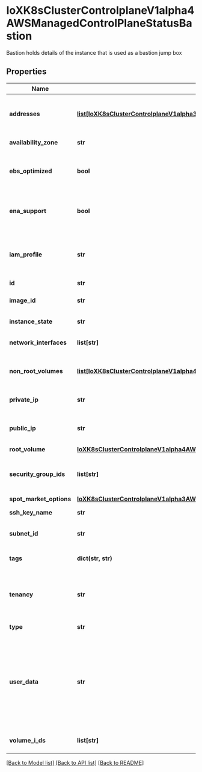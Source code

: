 # IoXK8sClusterControlplaneV1alpha4AWSManagedControlPlaneStatusBastion

Bastion holds details of the instance that is used as a bastion jump box
## Properties
Name | Type | Description | Notes
------------ | ------------- | ------------- | -------------
**addresses** | [**list[IoXK8sClusterControlplaneV1alpha3AWSManagedControlPlaneStatusBastionAddresses]**](IoXK8sClusterControlplaneV1alpha3AWSManagedControlPlaneStatusBastionAddresses.md) | Addresses contains the AWS instance associated addresses. | [optional] 
**availability_zone** | **str** | Availability zone of instance | [optional] 
**ebs_optimized** | **bool** | Indicates whether the instance is optimized for Amazon EBS I/O. | [optional] 
**ena_support** | **bool** | Specifies whether enhanced networking with ENA is enabled. | [optional] 
**iam_profile** | **str** | The name of the IAM instance profile associated with the instance, if applicable. | [optional] 
**id** | **str** |  | 
**image_id** | **str** | The ID of the AMI used to launch the instance. | [optional] 
**instance_state** | **str** | The current state of the instance. | [optional] 
**network_interfaces** | **list[str]** | Specifies ENIs attached to instance | [optional] 
**non_root_volumes** | [**list[IoXK8sClusterControlplaneV1alpha4AWSManagedControlPlaneStatusBastionNonRootVolumes]**](IoXK8sClusterControlplaneV1alpha4AWSManagedControlPlaneStatusBastionNonRootVolumes.md) | Configuration options for the non root storage volumes. | [optional] 
**private_ip** | **str** | The private IPv4 address assigned to the instance. | [optional] 
**public_ip** | **str** | The public IPv4 address assigned to the instance, if applicable. | [optional] 
**root_volume** | [**IoXK8sClusterControlplaneV1alpha4AWSManagedControlPlaneStatusBastionRootVolume**](IoXK8sClusterControlplaneV1alpha4AWSManagedControlPlaneStatusBastionRootVolume.md) |  | [optional] 
**security_group_ids** | **list[str]** | SecurityGroupIDs are one or more security group IDs this instance belongs to. | [optional] 
**spot_market_options** | [**IoXK8sClusterControlplaneV1alpha3AWSManagedControlPlaneStatusBastionSpotMarketOptions**](IoXK8sClusterControlplaneV1alpha3AWSManagedControlPlaneStatusBastionSpotMarketOptions.md) |  | [optional] 
**ssh_key_name** | **str** | The name of the SSH key pair. | [optional] 
**subnet_id** | **str** | The ID of the subnet of the instance. | [optional] 
**tags** | **dict(str, str)** | The tags associated with the instance. | [optional] 
**tenancy** | **str** | Tenancy indicates if instance should run on shared or single-tenant hardware. | [optional] 
**type** | **str** | The instance type. | [optional] 
**user_data** | **str** | UserData is the raw data script passed to the instance which is run upon bootstrap. This field must not be base64 encoded and should only be used when running a new instance. | [optional] 
**volume_i_ds** | **list[str]** | IDs of the instance&#39;s volumes | [optional] 

[[Back to Model list]](../README.md#documentation-for-models) [[Back to API list]](../README.md#documentation-for-api-endpoints) [[Back to README]](../README.md)


